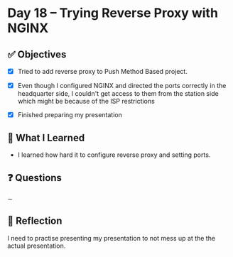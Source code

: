 # Day 18 – Trying Reverse Proxy with NGINX

## ✅ Objectives
- [x] Tried to add reverse proxy to Push Method Based project.
- [x] Even though I configured NGINX and directed the ports correctly in the headquarter side, I couldn't get access to them from the station side which might be because of the ISP restrictions
- [x] Finished preparing my presentation
 


## 📘 What I Learned

* I learned how hard it to configure reverse proxy and setting ports.

## ❓ Questions
∼

## 💬 Reflection
I need to practise presenting my presentation to not mess up at the the actual presentation.
